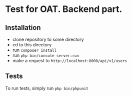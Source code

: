 # Test for OAT. Backend part.

## Installation

- clone repository to some directory
- cd to this directory
- run ``composer install``
- run ``php bin/console server:run``
- make a request to ``http://localhost:8000/api/v1/users``

## Tests

To run tests, simply run ``php bin/phpunit``
